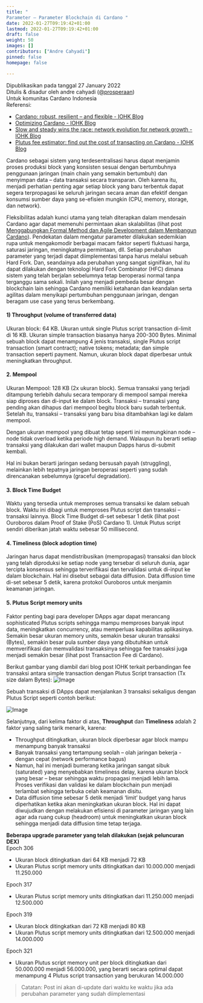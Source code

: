```yaml
---
title: "
Parameter – Parameter Blockchain di Cardano "
date: 2022-01-27T09:19:42+01:00
lastmod: 2022-01-27T09:19:42+01:00
draft: false
weight: 50
images: []
contributors: ["Andre Cahyadi"]
pinned: false
homepage: false

---
```


Dipublikasikan pada tanggal 27 January 2022 <br/>
Ditulis & disadur oleh andre cahyadi ([@prosperaan](https://forum.cardano.org/u/prosperaan)) <br/>
Untuk komunitas Cardano Indonesia <br/>
Referensi:

- [Cardano: robust, resilient – and flexible - IOHK Blog](https://iohk.io/en/blog/posts/2021/10/21/cardano-robust-resilient-and-flexible/)
- [Optimizing Cardano - IOHK Blog](https://iohk.io/en/blog/posts/2021/11/10/optimizing-cardano/)
- [Slow and steady wins the race: network evolution for network growth - IOHK Blog](https://iohk.io/en/blog/posts/2021/11/22/slow-and-steady-wins-the-race-network-evolution-for-network-growth/)
- [Plutus fee estimator: find out the cost of transacting on Cardano - IOHK Blog](https://iohk.io/en/blog/posts/2022/01/21/plutus-fee-estimator-find-out-the-cost-of-transacting-on-cardano/)

Cardano sebagai sistem yang terdesentralisasi harus dapat menjamin proses produksi block yang konsisten sesuai dengan bertumbuhnya penggunaan jaringan (main chain yang semakin bertumbuh) dan menyimpan data – data transaksi secara transparan. Oleh karena itu, menjadi perhatian penting agar setiap block yang baru terbentuk dapat segera terpropagasi ke seluruh jaringan secara aman dan efektif dengan konsumsi sumber daya yang se-efisien mungkin (CPU, memory, storage, dan network). <br/>

Fleksibilitas adalah kunci utama yang telah diterapkan dalam mendesain Cardano agar dapat memenuhi permintaan akan skalabilitas (lihat post [Menggabungkan Formal Method dan Agile Development dalam Membangun Cardano](https://forum.cardano.org/t/menggabungkan-formal-method-dan-agile-development-dalam-membangun-cardano/92810)). Pendekatan dalam mengatur parameter dilakukan sedemikian rupa untuk mengakomodir berbagai macam faktor seperti fluktuasi harga, saturasi jaringan, meningkatnya permintaan, dll. Setiap perubahan parameter yang terjadi dapat diimplementasi tanpa harus melalui sebuah Hard Fork. Dan, seandainya ada perubahan yang sangat signifikan, hal itu dapat dilakukan dengan teknologi Hard Fork Combinator (HFC) dimana sistem yang telah berjalan sebelumnya tetap beroperasi normal tanpa terganggu sama sekali. Inilah yang menjadi pembeda besar dengan blockchain lain sehingga Cardano memiliki ketahanan dan keandalan serta agilitas dalam menyikapi pertumbuhan penggunaan jaringan, dengan beragam use case yang terus berkembang.

#### 1) Throughput (volume of transferred data)

Ukuran block: 64 KB.
Ukuran untuk single Plutus script transaction di-limit di 16 KB.
Ukuran simple transaction biasanya hanya 200-300 Bytes.
Minimal sebuah block dapat menampung 4 jenis transaksi, single Plutus script transaction (smart contract); native tokens; metadata; dan simple transaction seperti payment. Namun, ukuran block dapat diperbesar untuk meningkatkan throughput.

#### 2. Mempool

Ukuran Mempool: 128 KB (2x ukuran block).
Semua transaksi yang terjadi ditampung terlebih dahulu secara temporary di mempool sampai mereka siap diproses dan di-input ke dalam block. Transaksi – transaksi yang pending akan dihapus dari mempool begitu block baru sudah terbentuk. Setelah itu, transaksi – transaksi yang baru bisa ditambahkan lagi ke dalam mempool.

Dengan ukuran mempool yang dibuat tetap seperti ini memungkinan node – node tidak overload ketika periode high demand. Walaupun itu berarti setiap transaksi yang dilakukan dari wallet maupun Dapps harus di-submit kembali.

Hal ini bukan berarti jaringan sedang bersusah payah (struggling), melainkan lebih tepatnya jaringan beroperasi seperti yang sudah direncanakan sebelumnya (graceful degradation).

#### 3. Block Time Budget

Waktu yang tersedia untuk memproses semua transaksi ke dalam sebuah block. Waktu ini dibagi untuk memproses Plutus script dan transaksi – transaksi lainnya.
Block Time Budget di-set sebesar 1 detik (lihat post Ouroboros dalam Proof of Stake (PoS) Cardano 1).
Untuk Plutus script sendiri diberikan jatah waktu sebesar 50 millisecond.

#### 4. Timeliness (block adoption time)

Jaringan harus dapat mendistribusikan (mempropagasi) transaksi dan block yang telah diproduksi ke setiap node yang tersebar di seluruh dunia, agar tercipta konsensus sehingga terverifikasi dan tervalidasi untuk di-input ke dalam blockchain. Hal ini disebut sebagai data diffusion.
Data diffusion time di-set sebesar 5 detik, karena protokol Ouroboros untuk menjamin keamanan jaringan.

#### 5. Plutus Script memory units

Faktor penting bagi para developer DApps agar dapat merancang sophisticated Plutus scripts sehingga mampu memproses banyak input data, meningkatkan concurrency, atau memperluas kapabilitas aplikasinya.
Semakin besar ukuran memory units, semakin besar ukuran transaksi (Bytes), semakin besar pula sumber daya yang dibutuhkan untuk memverifikasi dan memvalidasi transaksinya sehingga fee transaksi juga menjadi semakin besar (lihat post Transaction Fee di Cardano).

Berikut gambar yang diambil dari blog post IOHK terkait perbandingan fee transaksi antara simple transaction dengan Plutus Script transaction (Tx size dalam Bytes):
![Image](https://global.discourse-cdn.com/business4/uploads/cardano/optimized/3X/a/0/a044d6a8887bf9d2308b12f8861c22263013a38c_2_1000x422.jpeg)

Sebuah transaksi di DApps dapat menjalankan 3 transaksi sekaligus dengan Plutus Script seperti contoh berikut:

![Image](https://global.discourse-cdn.com/business4/uploads/cardano/optimized/3X/d/7/d7f19cb6b09dd907d223398d4d011add9c726b33_2_1000x404.jpeg)

Selanjutnya, dari kelima faktor di atas, **Throughput** dan **Timeliness** adalah 2 faktor yang saling tarik menarik, karena:

- Throughput ditingkatkan, ukuran block diperbesar agar block mampu menampung banyak transaksi
- Banyak transaksi yang tertampung seolah – olah jaringan bekerja -dengan cepat (network performance bagus)
- Namun, hal ini menjadi bumerang ketika jaringan sangat sibuk (saturated) yang menyebabkan timeliness delay, karena ukuran block yang besar – besar sehingga waktu propagasi menjadi lebih lama. Proses verifikasi dan validasi ke dalam blockchain pun menjadi terlambat sehingga terbuka celah keamanan disitu.
- Data diffusion time sebesar 5 detik menjadi ‘limit’ budget yang harus diperhatikan ketika akan meningkatkan ukuran block. Hal ini dapat diwujudkan dengan melakukan efisiensi di parameter jaringan yang lain agar ada ruang cukup (headroom) untuk meningkatkan ukuran block sehingga menjadi data diffusion time tetap terjaga.

**Beberapa upgrade parameter yang telah dilakukan (sejak peluncuran DEX)**<br/>
Epoch 306

- Ukuran block ditingkatkan dari 64 KB menjadi 72 KB
- Ukuran Plutus script memory units ditingkatkan dari 10.000.000 menjadi 11.250.000

Epoch 317

- Ukuran Plutus script memory units ditingkatkan dari 11.250.000 menjadi 12.500.000

Epoch 319

- Ukuran block ditingkatkan dari 72 KB menjadi 80 KB
- Ukuran Plutus script memory units ditingkatkan dari 12.500.000 menjadi 14.000.000

Epoch 321

- Ukuran Plutus script memory unit per block ditingkatkan dari 50.000.000 menjadi 56.000.000, yang berarti secara optimal dapat menampung 4 Plutus script transaction yang berukuran 14.000.000

> Catatan: Post ini akan di-update dari waktu ke waktu jika ada perubahan parameter yang sudah diimplementasi

